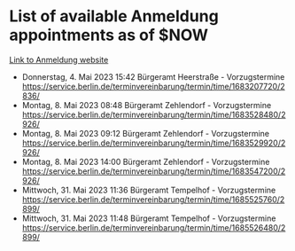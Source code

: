 # List of available Anmeldung appointments as of $NOW
[Link to Anmeldung website](https://service.berlin.de/terminvereinbarung/termin/tag.php?termin=1&anliegen[]=120686&dienstleisterlist=122210,122217,327316,122219,327312,122227,327314,122231,327346,122243,327348,122254,122252,329742,122260,329745,122262,329748,122271,327278,122273,327274,122277,327276,330436,122280,327294,122282,327290,122284,327292,122291,327270,122285,327266,122286,327264,122296,327268,150230,329760,122297,327286,122294,327284,122312,329763,122314,329775,122304,327330,122311,327334,122309,327332,317869,122281,327352,122279,329772,122283,122276,327324,122274,327326,122267,329766,122246,327318,122251,327320,122257,327322,122208,327298,122226,327300&herkunft=http%3A%2F%2Fservice.berlin.de%2Fdienstleistung%2F120686%2F)
- Donnerstag, 4. Mai 2023 15:42 Bürgeramt Heerstraße - Vorzugstermine https://service.berlin.de/terminvereinbarung/termin/time/1683207720/2836/
- Montag, 8. Mai 2023 08:48 Bürgeramt Zehlendorf - Vorzugstermine https://service.berlin.de/terminvereinbarung/termin/time/1683528480/2926/
- Montag, 8. Mai 2023 09:12 Bürgeramt Zehlendorf - Vorzugstermine https://service.berlin.de/terminvereinbarung/termin/time/1683529920/2926/
- Montag, 8. Mai 2023 14:00 Bürgeramt Zehlendorf - Vorzugstermine https://service.berlin.de/terminvereinbarung/termin/time/1683547200/2926/
- Mittwoch, 31. Mai 2023 11:36 Bürgeramt Tempelhof - Vorzugstermine https://service.berlin.de/terminvereinbarung/termin/time/1685525760/2899/
- Mittwoch, 31. Mai 2023 11:48 Bürgeramt Tempelhof - Vorzugstermine https://service.berlin.de/terminvereinbarung/termin/time/1685526480/2899/
